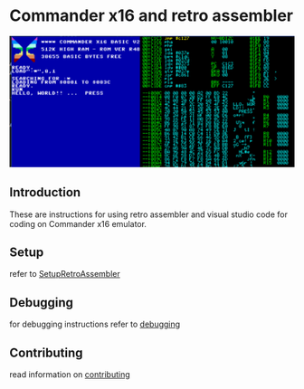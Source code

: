 # Commander x16 and retro assembler

![screenshot](debugging/images/screenshot.png)

## Introduction
These are instructions for using retro assembler and visual studio code for coding on Commander x16 emulator. 

## Setup

refer to [SetupRetroAssembler](SetupRetroAssembler.md)

## Debugging

for debugging instructions refer to [debugging](debugging\Debugger.md)

## Contributing 

read information on [contributing](CONTRIBUTING.md)
